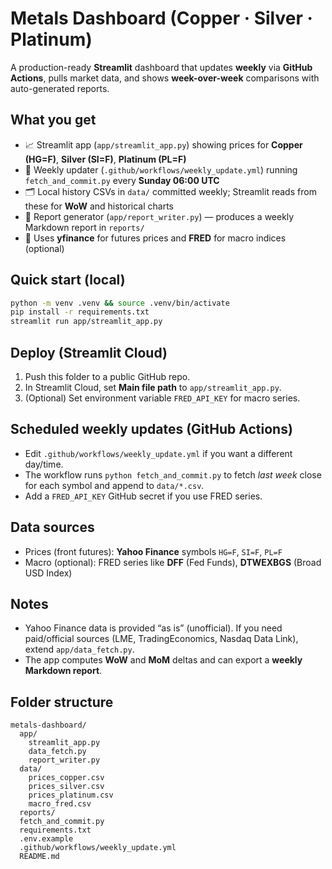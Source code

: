 # Metals Dashboard (Copper · Silver · Platinum)

A production-ready **Streamlit** dashboard that updates **weekly** via **GitHub Actions**, pulls market data,
and shows **week-over-week** comparisons with auto-generated reports.

## What you get
- 📈 Streamlit app (`app/streamlit_app.py`) showing prices for **Copper (HG=F)**, **Silver (SI=F)**, **Platinum (PL=F)**
- 🔄 Weekly updater (`.github/workflows/weekly_update.yml`) running `fetch_and_commit.py` every **Sunday 06:00 UTC**
- 🗂️ Local history CSVs in `data/` committed weekly; Streamlit reads from these for **WoW** and historical charts
- 📝 Report generator (`app/report_writer.py`) — produces a weekly Markdown report in `reports/`
- 🧪 Uses **yfinance** for futures prices and **FRED** for macro indices (optional)

## Quick start (local)
```bash
python -m venv .venv && source .venv/bin/activate
pip install -r requirements.txt
streamlit run app/streamlit_app.py
```

## Deploy (Streamlit Cloud)
1. Push this folder to a public GitHub repo.
2. In Streamlit Cloud, set **Main file path** to `app/streamlit_app.py`.
3. (Optional) Set environment variable `FRED_API_KEY` for macro series.

## Scheduled weekly updates (GitHub Actions)
- Edit `.github/workflows/weekly_update.yml` if you want a different day/time.
- The workflow runs `python fetch_and_commit.py` to fetch *last week* close for each symbol and append to `data/*.csv`.
- Add a `FRED_API_KEY` GitHub secret if you use FRED series.

## Data sources
- Prices (front futures): **Yahoo Finance** symbols `HG=F`, `SI=F`, `PL=F`
- Macro (optional): FRED series like **DFF** (Fed Funds), **DTWEXBGS** (Broad USD Index)

## Notes
- Yahoo Finance data is provided “as is” (unofficial). If you need paid/official sources (LME, TradingEconomics, Nasdaq Data Link), extend `app/data_fetch.py`.
- The app computes **WoW** and **MoM** deltas and can export a **weekly Markdown report**.

## Folder structure
```
metals-dashboard/
  app/
    streamlit_app.py
    data_fetch.py
    report_writer.py
  data/
    prices_copper.csv
    prices_silver.csv
    prices_platinum.csv
    macro_fred.csv
  reports/
  fetch_and_commit.py
  requirements.txt
  .env.example
  .github/workflows/weekly_update.yml
  README.md
```
